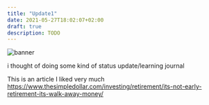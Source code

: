 ```yaml
---
title: "Update1"
date: 2021-05-27T18:02:07+02:00
draft: true
description: TODO
---
```

![banner](/path#banner)



i thought of doing some kind of status update/learning journal

This is an article I liked very much
https://www.thesimpledollar.com/investing/retirement/its-not-early-retirement-its-walk-away-money/
